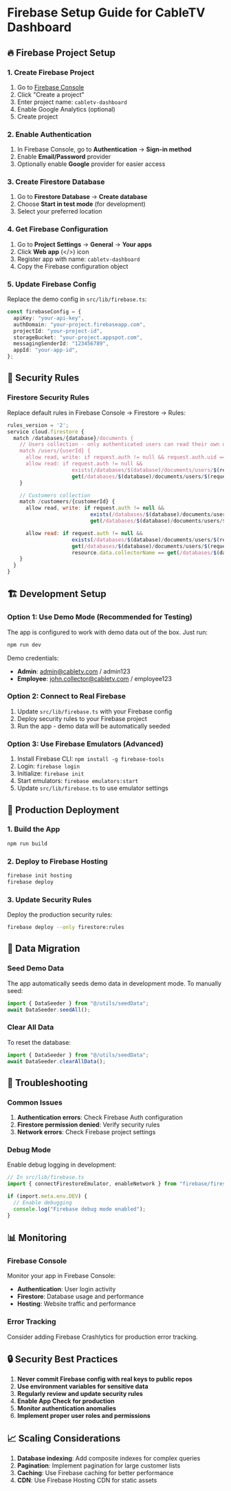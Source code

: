 # Firebase Setup Guide for CableTV Dashboard

## 🔥 Firebase Project Setup

### 1. Create Firebase Project

1. Go to [Firebase Console](https://console.firebase.google.com/)
2. Click "Create a project"
3. Enter project name: `cabletv-dashboard`
4. Enable Google Analytics (optional)
5. Create project

### 2. Enable Authentication

1. In Firebase Console, go to **Authentication** → **Sign-in method**
2. Enable **Email/Password** provider
3. Optionally enable **Google** provider for easier access

### 3. Create Firestore Database

1. Go to **Firestore Database** → **Create database**
2. Choose **Start in test mode** (for development)
3. Select your preferred location

### 4. Get Firebase Configuration

1. Go to **Project Settings** → **General** → **Your apps**
2. Click **Web app** (</>) icon
3. Register app with name: `cabletv-dashboard`
4. Copy the Firebase configuration object

### 5. Update Firebase Config

Replace the demo config in `src/lib/firebase.ts`:

```typescript
const firebaseConfig = {
  apiKey: "your-api-key",
  authDomain: "your-project.firebaseapp.com",
  projectId: "your-project-id",
  storageBucket: "your-project.appspot.com",
  messagingSenderId: "123456789",
  appId: "your-app-id",
};
```

## 🔐 Security Rules

### Firestore Security Rules

Replace default rules in Firebase Console → Firestore → Rules:

```javascript
rules_version = '2';
service cloud.firestore {
  match /databases/{database}/documents {
    // Users collection - only authenticated users can read their own data
    match /users/{userId} {
      allow read, write: if request.auth != null && request.auth.uid == userId;
      allow read: if request.auth != null &&
                     exists(/databases/$(database)/documents/users/$(request.auth.uid)) &&
                     get(/databases/$(database)/documents/users/$(request.auth.uid)).data.role == 'admin';
    }

    // Customers collection
    match /customers/{customerId} {
      allow read, write: if request.auth != null &&
                           exists(/databases/$(database)/documents/users/$(request.auth.uid)) &&
                           get(/databases/$(database)/documents/users/$(request.auth.uid)).data.role == 'admin';

      allow read: if request.auth != null &&
                     exists(/databases/$(database)/documents/users/$(request.auth.uid)) &&
                     get(/databases/$(database)/documents/users/$(request.auth.uid)).data.role == 'employee' &&
                     resource.data.collectorName == get(/databases/$(database)/documents/users/$(request.auth.uid)).data.name;
    }
  }
}
```

## 🏗️ Development Setup

### Option 1: Use Demo Mode (Recommended for Testing)

The app is configured to work with demo data out of the box. Just run:

```bash
npm run dev
```

Demo credentials:

- **Admin**: admin@cabletv.com / admin123
- **Employee**: john.collector@cabletv.com / employee123

### Option 2: Connect to Real Firebase

1. Update `src/lib/firebase.ts` with your Firebase config
2. Deploy security rules to your Firebase project
3. Run the app - demo data will be automatically seeded

### Option 3: Use Firebase Emulators (Advanced)

1. Install Firebase CLI: `npm install -g firebase-tools`
2. Login: `firebase login`
3. Initialize: `firebase init`
4. Start emulators: `firebase emulators:start`
5. Update `src/lib/firebase.ts` to use emulator settings

## 📱 Production Deployment

### 1. Build the App

```bash
npm run build
```

### 2. Deploy to Firebase Hosting

```bash
firebase init hosting
firebase deploy
```

### 3. Update Security Rules

Deploy the production security rules:

```bash
firebase deploy --only firestore:rules
```

## 🔄 Data Migration

### Seed Demo Data

The app automatically seeds demo data in development mode. To manually seed:

```typescript
import { DataSeeder } from "@/utils/seedData";
await DataSeeder.seedAll();
```

### Clear All Data

To reset the database:

```typescript
import { DataSeeder } from "@/utils/seedData";
await DataSeeder.clearAllData();
```

## 🐛 Troubleshooting

### Common Issues

1. **Authentication errors**: Check Firebase Auth configuration
2. **Firestore permission denied**: Verify security rules
3. **Network errors**: Check Firebase project settings

### Debug Mode

Enable debug logging in development:

```typescript
// In src/lib/firebase.ts
import { connectFirestoreEmulator, enableNetwork } from "firebase/firestore";

if (import.meta.env.DEV) {
  // Enable debugging
  console.log("Firebase debug mode enabled");
}
```

## 📊 Monitoring

### Firebase Console

Monitor your app in Firebase Console:

- **Authentication**: User login activity
- **Firestore**: Database usage and performance
- **Hosting**: Website traffic and performance

### Error Tracking

Consider adding Firebase Crashlytics for production error tracking.

## 🔒 Security Best Practices

1. **Never commit Firebase config with real keys to public repos**
2. **Use environment variables for sensitive data**
3. **Regularly review and update security rules**
4. **Enable App Check for production**
5. **Monitor authentication anomalies**
6. **Implement proper user roles and permissions**

## 📈 Scaling Considerations

1. **Database indexing**: Add composite indexes for complex queries
2. **Pagination**: Implement pagination for large customer lists
3. **Caching**: Use Firebase caching for better performance
4. **CDN**: Use Firebase Hosting CDN for static assets
